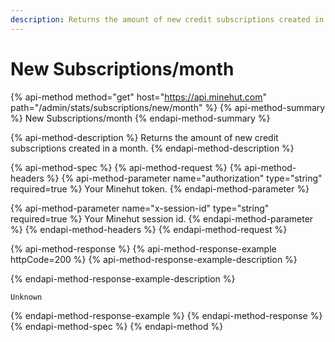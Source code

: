 ```yaml
---
description: Returns the amount of new credit subscriptions created in a month.
---
```


# New Subscriptions/month

{% api-method method="get" host="https://api.minehut.com" path="/admin/stats/subscriptions/new/month" %}
{% api-method-summary %}
New Subscriptions/month
{% endapi-method-summary %}

{% api-method-description %}
Returns the amount of new credit subscriptions created in a month.
{% endapi-method-description %}

{% api-method-spec %}
{% api-method-request %}
{% api-method-headers %}
{% api-method-parameter name="authorization" type="string" required=true %}
Your Minehut token.
{% endapi-method-parameter %}

{% api-method-parameter name="x-session-id" type="string" required=true %}
Your Minehut session id.
{% endapi-method-parameter %}
{% endapi-method-headers %}
{% endapi-method-request %}

{% api-method-response %}
{% api-method-response-example httpCode=200 %}
{% api-method-response-example-description %}

{% endapi-method-response-example-description %}

```
Unknown
```
{% endapi-method-response-example %}
{% endapi-method-response %}
{% endapi-method-spec %}
{% endapi-method %}

